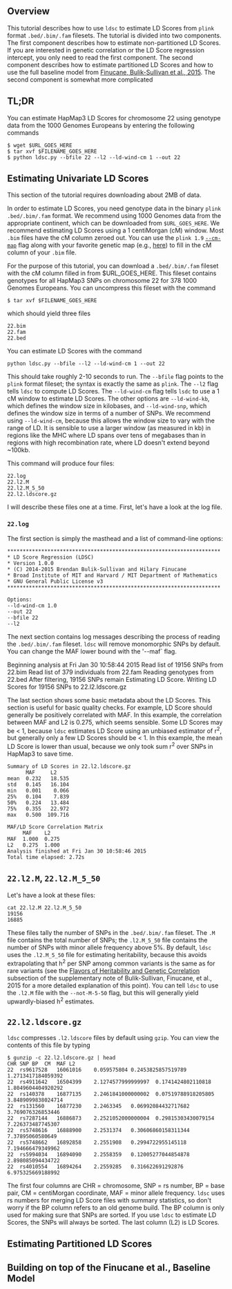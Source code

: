 ## Overview

This tutorial describes how to use `ldsc` to estimate LD Scores from `plink` format `.bed/.bim/.fam` filesets. The tutorial is divided into two components. The first component describes how to estimate non-partitioned LD Scores. If you are interested in genetic correlation or the LD Score regression intercept, you only need to read the first component. The second component describes how to estimate partitioned LD Scores and how to use the full baseline model from [Finucane, Bulik-Sullivan et al., 2015](http://biorxiv.org/content/early/2015/01/23/014241.full-text.pdf). The second component is somewhat more complicated

## TL;DR
You can estimate HapMap3 LD Scores for chromosome 22 using genotype data from the 1000 Genomes Europeans by entering the following commands

	$ wget $URL_GOES_HERE
	$ tar xvf $FILENAME_GOES_HERE
	$ python ldsc.py --bfile 22 --l2 --ld-wind-cm 1 --out 22

## Estimating Univariate LD Scores

This section of the tutorial requires downloading about 2MB of data.

In order to estimate LD Scores, you need genotype data in the binary `plink` `.bed/.bim/.fam` format. We recommend using 1000 Genomes data from the appropriate continent, which can be downloaded from `$URL_GOES_HERE`. We recommend estimating LD Scores using a 1 centiMorgan (cM) window. Most `.bim` files have the cM column zeroed out. You can use the `plink 1.9` [`--cm-map`](https://www.cog-genomics.org/plink2/input#cm_map) flag along with your favorite genetic map (e.g., [here](https://mathgen.stats.ox.ac.uk/impute/1000GP%20Phase%203%20haplotypes%206%20October%202014.html)) to fill in the cM column of your `.bim` file. 

For the purpose of this tutorial, you can download a `.bed/.bim/.fam` fileset with the cM column filled in from $URL_GOES_HERE. This fileset contains genotypes for all HapMap3 SNPs on chromosome 22 for 378 1000 Genomes Europeans. You can uncompress this fileset with the command

	$ tar xvf $FILENAME_GOES_HERE

which should yield three files
	
	22.bim
	22.fam
	22.bed

You can estimate LD Scores with the command

	python ldsc.py --bfile --l2 --ld-wind-cm 1 --out 22

This should take roughly 2-10 seconds to run. The `--bfile` flag points to the `plink` format fileset; the syntax is exactly the same as `plink`. The `--l2` flag tells `ldsc` to compute LD Scores. The `--ld-wind-cm` flag tells `lsdc` to use a 1 cM window to estimate LD Scores. The other options are `--ld-wind-kb`, which defines the window size in kilobases, and `--ld-wind-snp`, which defines the window size in terms of a number of SNPs. We recommend using `--ld-wind-cm`, because this allows the window size to vary with the range of LD. It is sensible to use a larger window (as measured in kb) in regions like the MHC where LD spans over tens of megabases than in regions with high recombination rate, where LD doesn't extend beyond ~100kb.

This command will produce four files:
	
	22.log
	22.l2.M
	22.l2.M_5_50
	22.l2.ldscore.gz
	
I will describe these files one at a time. First, let's have a look at the log file.

### `22.log`
The first section is simply the masthead and a list of command-line options:

	*********************************************************************
	* LD Score Regression (LDSC)
	* Version 1.0.0
	* (C) 2014-2015 Brendan Bulik-Sullivan and Hilary Finucane
	* Broad Institute of MIT and Harvard / MIT Department of Mathematics
	* GNU General Public License v3
	*********************************************************************

	Options:
	--ld-wind-cm 1.0
	--out 22
	--bfile 22
	--l2

The next section contains log messages describing the process of reading the `.bed/.bim/.fam` fileset. `ldsc` will remove monomorphic SNPs by default. You can change the MAF lower bound with the '--maf` flag.

Beginning analysis at Fri Jan 30 10:58:44 2015
Read list of 19156 SNPs from 22.bim
Read list of 379 individuals from 22.fam
Reading genotypes from 22.bed
After filtering, 19156 SNPs remain
Estimating LD Score.
Writing LD Scores for 19156 SNPs to 22.l2.ldscore.gz

The last section shows some basic metadata about the LD Scores. This section is useful for basic quality checks. For example, LD Score should generally be positively correlated with MAF. In this example, the correlation between MAF and L2 is 0.275, which seems sensible. Some LD Scores may be < 1, because `ldsc` estimates LD Score using an unbiased estimator of r<sup>2</sup>, but generally only a few LD Scores should be < 1. In this example, the mean LD Score is lower than usual, because we only took sum r<sup>2</sup> over SNPs in HapMap3 to save time. 

	Summary of LD Scores in 22.l2.ldscore.gz
	      MAF     L2
	mean  0.232   18.535
	std   0.145   16.104
	min   0.001    0.066
	25%   0.104    7.839
	50%   0.224   13.484
	75%   0.355   22.972
	max   0.500  109.716

	MAF/LD Score Correlation Matrix
         MAF    L2
	MAF  1.000  0.275
	L2   0.275  1.000
	Analysis finished at Fri Jan 30 10:58:46 2015
	Total time elapsed: 2.72s

## `22.l2.M`, `22.l2.M_5_50`

Let's have a look at these files:
	
	cat 22.l2.M 22.l2.M_5_50
	19156
	16885
These files tally the number of SNPs in the `.bed/.bim/.fam` fileset. The `.M` file contains the total number of SNPs; the `.l2.M_5_50` file contains the number of SNPs with minor allele frequency above 5%. By default, `ldsc` uses the `.l2.M_5_50` file for estimating heritability, because this avoids extrapolating that h<sup>2</sup> per SNP among common variants is the same as for rare variants (see the [Flavors of Heritability and Genetic Correlation](http://www.biorxiv.org/content/early/2015/01/27/014498.full-text.pdf) subsection of the supplementary note of Bulik-Sullivan, Finucane, et al., 2015 for a more detailed explanation of this point). You can tell `ldsc` to use the `.l2.M` file with the `--not-M-5-50` flag, but this will generally yield upwardly-biased h<sup>2</sup> estimates.


## `22.l2.ldscore.gz`

`ldsc` compresses `.l2.ldscore` files by default using `gzip`. You can view the contents of this file by typing

	$ gunzip -c 22.l2.ldscore.gz | head 
	CHR	SNP	BP	CM	MAF	L2
	22	rs9617528	16061016	0.059575804	0.2453825857519789	1.2713417184059392
	22	rs4911642	16504399	2.1274577999999997	0.1741424802110818	1.8049604404920292
	22	rs140378	16877135	2.2461841000000002	0.07519788918205805	3.8489099838024714
	22	rs131560	16877230	2.2463345	0.06992084432717682	3.769076326853446
	22	rs7287144	16886873	2.2521052000000004	0.29815303430079154	7.226373487745307
	22	rs5748616	16888900	2.2531374	0.30606860158311344	7.37895060580649
	22	rs5748662	16892858	2.2551908	0.2994722955145118	7.194666479349962
	22	rs5994034	16894090	2.2558359	0.12005277044854878	2.898085094434722
	22	rs4010554	16894264	2.2559285	0.316622691292876	6.975325669188992

The first four columns are CHR = chromosome, SNP = rs number, BP = base pair, CM = centiMorgan coordinate, MAF = minor allele frequency. `ldsc` uses rs numbers for merging LD Score files with summary statistics, so don't worry if the BP column refers to an old genome build. The BP column is only used for making sure that SNPs are sorted. If you use `ldsc` to estimate LD Scores, the SNPs will always be sorted. The last column (L2) is LD Scores. 


## Estimating Partitioned LD Scores

## Building on top of the Finucane et al., Baseline Model